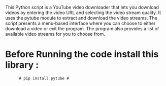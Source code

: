 This Python script is a YouTube video downloader that lets you download videos by entering the video URL and selecting the video stream quality. It uses the pytube module to extract and download the video streams. The script presents a menu-based interface where you can choose to either download a video or exit the program. The program also provides a list of available video streams for you to choose from.

# Before Running the code install this library :
          # pip install pytube #
